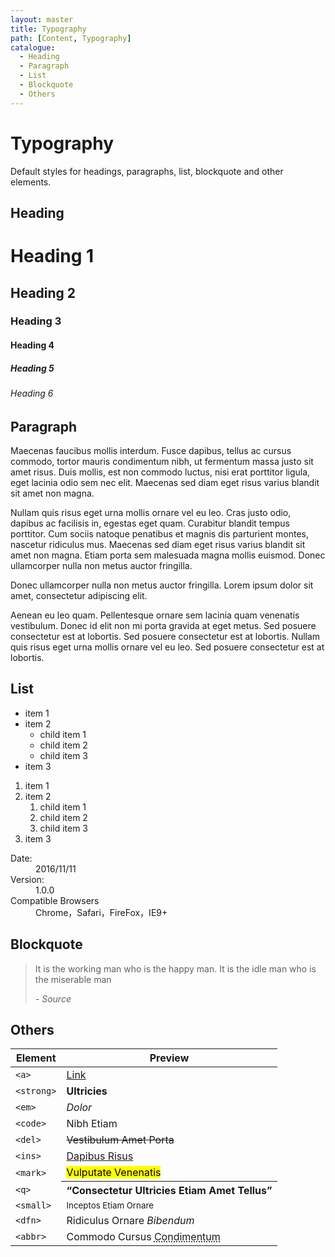 ```yaml
---
layout: master
title: Typography
path: [Content, Typography]
catalogue:
  - Heading
  - Paragraph
  - List
  - Blockquote
  - Others
---
```


# Typography

Default styles for headings, paragraphs, list, blockquote and other elements.

## Heading

<div>
  <h1>Heading 1</h1>
  <h2>Heading 2</h2>
  <h3>Heading 3</h3>
  <h4>Heading 4</h4>
  <h5>Heading 5</h5>
  <h6>Heading 6</h6>
</div>

## Paragraph
<p>
  Maecenas faucibus mollis interdum. Fusce dapibus, tellus ac cursus commodo,
  tortor mauris condimentum nibh, ut fermentum massa justo sit amet risus.
  Duis mollis, est non commodo luctus, nisi erat porttitor ligula, eget lacinia
  odio sem nec elit. Maecenas sed diam eget risus varius blandit sit amet non magna.
</p>
<p>
  Nullam quis risus eget urna mollis ornare vel eu leo. Cras justo odio,
  dapibus ac facilisis in, egestas eget quam. Curabitur blandit tempus
  porttitor. Cum sociis natoque penatibus et magnis dis parturient montes,
  nascetur ridiculus mus. Maecenas sed diam eget risus varius blandit sit amet
  non magna. Etiam porta sem malesuada magna mollis euismod. Donec ullamcorper
  nulla non metus auctor fringilla.
</p>
<p>
  Donec ullamcorper nulla non metus auctor fringilla. Lorem ipsum dolor sit amet, consectetur adipiscing elit.
</p>
<p>
  Aenean eu leo quam. Pellentesque ornare sem lacinia quam venenatis vestibulum.
  Donec id elit non mi porta gravida at eget metus. Sed posuere consectetur est
  at lobortis. Sed posuere consectetur est at lobortis. Nullam quis risus eget
  urna mollis ornare vel eu leo. Sed posuere consectetur est at lobortis.
</p>

## List
<ul>
  <li>item 1</li>
  <li>
    item 2
    <ul>
      <li>child item 1</li>
      <li>child item 2</li>
      <li>child item 3</li>
    </ul>
  </li>
  <li>item 3</li>
</ul>

<ol>
  <li>item 1</li>
  <li>
    item 2
    <ol>
      <li>child item 1</li>
      <li>child item 2</li>
      <li>child item 3</li>
    </ol>
  </li>
  <li>item 3</li>
</ol>

<dl>
  <dt>Date:</dt>
  <dd>2016/11/11</dd>
  <dt>Version:</dt>
  <dd>1.0.0</dd>
  <dt>Compatible Browsers</dt>
  <dd>Chrome，Safari，FireFox，IE9+</dd>
</dl>

## Blockquote

<blockquote>
  <p>It is the working man who is the happy man. It is the idle man who is the miserable man</p>
  <cite>- Source</cite>
</blockquote>

## Others

<table class="table table--bordered">
  <thead>
    <tr>
      <th>Element</th>
      <th>Preview</th>
    </tr>
  </thead>
  <tbody>
    <tr>
      <td><code>&lt;a&gt;</code></td>
      <td><a href="#">Link</a></td>
    </tr>
    <tr>
      <td><code>&lt;strong&gt;</code></td>
      <td><strong>Ultricies</strong></td>
    </tr>
    <tr>
      <td><code>&lt;em&gt;</code></td>
      <td><em>Dolor</em></td>
    </tr>
    <tr>
      <td><code>&lt;code&gt;</code></td>
      <td>Nibh Etiam</td>
    </tr>
    <tr>
      <td><code>&lt;del&gt;</code></td>
      <td><del>Vestibulum Amet Porta</del></td>
    </tr>
    <tr>
      <td><code>&lt;ins&gt;</code></td>
      <td><ins>Dapibus Risus</ins></td>
    </tr>
    <tr>
      <td><code>&lt;mark&gt;</code></td>
      <td><mark>Vulputate Venenatis</mark></td>
    </tr>
    <tr>
      <td><code>&lt;q&gt;</code></td>
      <th><q>Consectetur Ultricies Etiam Amet Tellus</q></th>
    </tr>
    <tr>
      <td><code>&lt;small&gt;</code></td>
      <td><small>Inceptos Etiam Ornare</small></td>
    </tr>
    <tr>
      <td><code>&lt;dfn&gt;</code></td>
      <td>Ridiculus Ornare <dfn title="Ornare Elit Vehicula">Bibendum</dfn></td>
    </tr>
    <tr>
      <td><code>&lt;abbr&gt;</code></td>
      <td>Commodo Cursus <abbr title="Ornare Elit Vehicula">Condimentum</abbr></td>
    </tr>
  </tbody>
</table>
